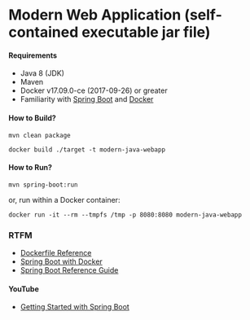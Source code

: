 
# Modern Web Application (self-contained executable jar file)

#### Requirements

* Java 8 (JDK)
* Maven
* Docker v17.09.0-ce (2017-09-26) or greater
* Familiarity with [Spring Boot](https://projects.spring.io/spring-boot/) and [Docker](https://docs.docker.com/engine/docker-overview/)    

#### How to Build?

```
mvn clean package
```

```
docker build ./target -t modern-java-webapp
```

#### How to Run? 

```
mvn spring-boot:run
```

or, run within a Docker container:

```
docker run -it --rm --tmpfs /tmp -p 8080:8080 modern-java-webapp
``` 

### RTFM

* [Dockerfile Reference](https://docs.docker.com/engine/reference/builder/)
* [Spring Boot with Docker](https://spring.io/guides/gs/spring-boot-docker/)
* [Spring Boot Reference Guide](http://docs.spring.io/spring-boot/docs/current/reference/htmlsingle/)

#### YouTube 

* [Getting Started with Spring Boot](https://www.youtube.com/watch?v=sbPSjI4tt10)
